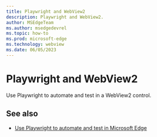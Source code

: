 ```yaml
---
title: Playwright and WebView2
description: Playwright and WebView2.
author: MSEdgeTeam
ms.author: msedgedevrel
ms.topic: how-to
ms.prod: microsoft-edge
ms.technology: webview
ms.date: 06/05/2023
---
```

# Playwright and WebView2

Use Playwright to automate and test in a WebView2 control.


<!-- ====================================================================== -->
## See also

* [Use Playwright to automate and test in Microsoft Edge](../../playwright/index.md)
